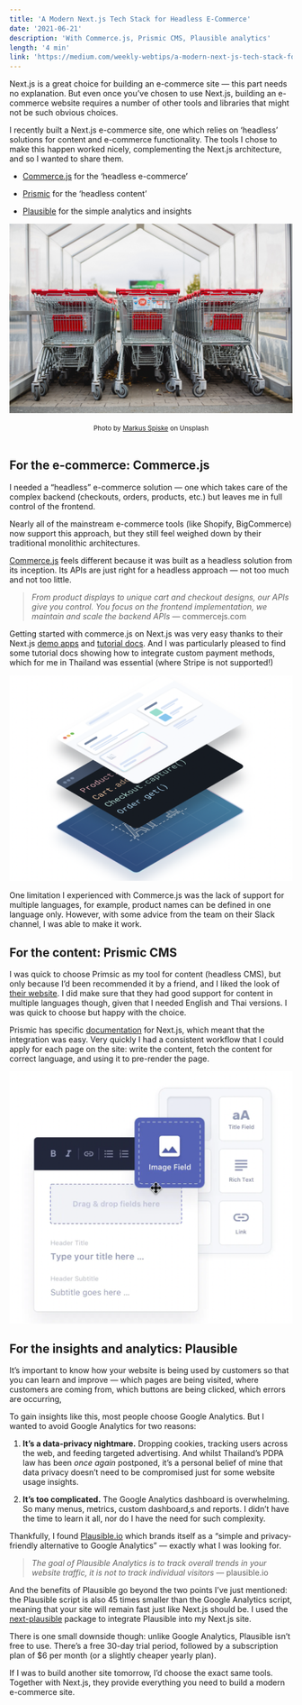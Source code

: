 ```yaml
---
title: 'A Modern Next.js Tech Stack for Headless E-Commerce'
date: '2021-06-21'
description: 'With Commerce.js, Prismic CMS, Plausible analytics'
length: '4 min'
link: 'https://medium.com/weekly-webtips/a-modern-next-js-tech-stack-for-headless-e-commerce-b953f34f42c5'
---
```


Next.js is a great choice for building an e-commerce site — this part needs no explanation. But even once you’ve chosen to use Next.js, building an e-commerce website requires a number of other tools and libraries that might not be such obvious choices.

I recently built a Next.js e-commerce site, one which relies on ‘headless’ solutions for content and e-commerce functionality. The tools I chose to make this happen worked nicely, complementing the Next.js architecture, and so I wanted to share them.

- [Commerce.js](https://commercejs.com/) for the ‘headless e-commerce’

- [Prismic](https://prismic.io/) for the ‘headless content’

- [Plausible](https://plausible.io/) for the simple analytics and insights

![3 shopping trollies](./trollies.jpeg)

<center><small>Photo by <a href="https://unsplash.com/@markusspiske" target="_blank" rel="noopener noreferrer">Markus Spiske</a> on Unsplash</small></center><br />

## For the e-commerce: Commerce.js

I needed a “headless” e-commerce solution — one which takes care of the complex backend (checkouts, orders, products, etc.) but leaves me in full control of the frontend.

Nearly all of the mainstream e-commerce tools (like Shopify, BigCommerce) now support this approach, but they still feel weighed down by their traditional monolithic architectures.

[Commerce.js](https://commercejs.com/) feels different because it was built as a headless solution from its inception. Its APIs are just right for a headless approach — not too much and not too little.

> _From product displays to unique cart and checkout designs, our APIs give you control. You focus on the frontend implementation, we maintain and scale the backend APIs_ — commercejs.com

Getting started with commerce.js on Next.js was very easy thanks to their Next.js [demo apps](https://github.com/chec/commercejs-chopchop-demo) and [tutorial docs](https://commercejs.com/docs/community/create-a-product-listing-with-next-js/). And I was particularly pleased to find some tutorial docs showing how to integrate custom payment methods, which for me in Thailand was essential (where Stripe is not supported!)

![Commerce.js diagram](./commercejs.png)

One limitation I experienced with Commerce.js was the lack of support for multiple languages, for example, product names can be defined in one language only. However, with some advice from the team on their Slack channel, I was able to make it work.

## For the content: Prismic CMS

I was quick to choose Primsic as my tool for content (headless CMS), but only because I’d been recommended it by a friend, and I liked the look of [their website](https://prismic.io/). I did make sure that they had good support for content in multiple languages though, given that I needed English and Thai versions. I was quick to choose but happy with the choice.

Prismic has specific [documentation](https://prismic.io/docs/technologies/home-prismic-and-nextjs) for Next.js, which meant that the integration was easy. Very quickly I had a consistent workflow that I could apply for each page on the site: write the content, fetch the content for correct language, and using it to pre-render the page.

![Prismic diagram](./prismic.png)

## For the insights and analytics: Plausible

It’s important to know how your website is being used by customers so that you can learn and improve — which pages are being visited, where customers are coming from, which buttons are being clicked, which errors are occurring,

To gain insights like this, most people choose Google Analytics. But I wanted to avoid Google Analytics for two reasons:

1. **It’s a data-privacy nightmare.** Dropping cookies, tracking users across the web, and feeding targeted advertising. And whilst Thailand’s PDPA law has been _once again_ postponed, it’s a personal belief of mine that data privacy doesn’t need to be compromised just for some website usage insights.

1. **It’s too complicated.** The Google Analytics dashboard is overwhelming. So many menus, metrics, custom dashboard,s and reports. I didn’t have the time to learn it all, nor do I have the need for such complexity.

Thankfully, I found [Plausible.io](https://plausible.io/) which brands itself as a “simple and privacy-friendly alternative to Google Analytics” — exactly what I was looking for.

> _The goal of Plausible Analytics is to track overall trends in your website traffic, it is not to track individual visitors_ — plausible.io

And the benefits of Plausible go beyond the two points I’ve just mentioned: the Plausible script is also 45 times smaller than the Google Analytics script, meaning that your site will remain fast just like Next.js should be. I used the [next-plausible](https://github.com/4lejandrito/next-plausible) package to integrate Plausible into my Next.js site.

There is one small downside though: unlike Google Analytics, Plausible isn’t free to use. There’s a free 30-day trial period, followed by a subscription plan of \$6 per month (or a slightly cheaper yearly plan).

If I was to build another site tomorrow, I’d choose the exact same tools. Together with Next.js, they provide everything you need to build a modern e-commerce site.
